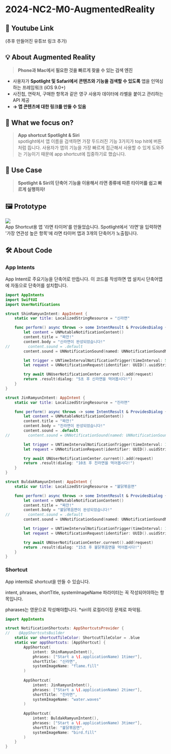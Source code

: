 # 2024-NC2-M0-AugmentedReality
## 🎥 Youtube Link
(추후 만들어진 유튜브 링크 추가)

## 💡 About Augmented Reality
> **Phone과 Mac에서 필요한 것을 빠르게 찾을 수 있는 검색 엔진**<br/>

- 사용자가 **Spotlight 및 Safari에서** **콘텐츠와 기능을 검색할 수 있도록** 앱을 인덱싱하는 프레임워크 (iOS 9.0+)
- 사진첩, 연락처, 구매한 항목과 같은 영구 사용자 데이터에 라벨을 붙이고 관리하는 API 제공
- **→ 앱 콘텐츠에 대한 링크를 만들 수 있음**

## 🎯 What we focus on?
> **App shortcut Spotlight & Siri**<br/> 
spotlight에서 앱 이름을 검색하면 가장 두드러진 기능 3가지가 top hit에 버튼처럼 뜹니다. 사용자가 앱의 기능을 가장 빠르게 접근해서 사용할 수 있게 도와주는 기능이기 때문에 app shortcut에 집중하기로 했습니다.

## 💼 Use Case
> **Spotlight & Siri의 단축어 기능을 이용해서 라면 종류에 따른 타이머를 쉽고 빠르게 실행하자!** <br/> 

## 🖼️ Prototype
<img src="https://github.com/DeveloperAcademy-POSTECH/2024-NC2-M42-CoreSpotlight/assets/60493105/3565b831-d6fd-42cc-ab51-48ee6f00784f"></br>
App Shortcut용 앱 '라면 타이머'를 만들었습니다.
Spotlight에서 '라면'을 입력하면 '가장 연관성 높은 항목'에 라면 타이머 앱과 3개의 단축어가 노출됩니다.

## 🛠️ About Code
### App Intents

App Intent로 주요기능을 단축어로 만듭니다. 이 코드를 작성하면 앱 설치시 단축어앱에 자동으로 단축어를 설치합니다.

```swift
import AppIntents
import SwiftUI
import UserNotifications

struct ShinRamyunIntent: AppIntent {
    static var title: LocalizedStringResource = "신라면"

    func perform() async throws -> some IntentResult & ProvidesDialog {
        let content = UNMutableNotificationContent()
        content.title = "짜잔!"
        content.body = "신라면이 완성되었습니다!"
//        content.sound = .default
        content.sound = UNNotificationSound(named: UNNotificationSoundName("라면송.wav"))

        let trigger = UNTimeIntervalNotificationTrigger(timeInterval: 5, repeats: false)
        let request = UNNotificationRequest(identifier: UUID().uuidString, content: content, trigger: trigger)

        try await UNUserNotificationCenter.current().add(request)
        return .result(dialog: "5초 후 신라면을 먹어봅시다!")
    }
}

struct JinRamyunIntent: AppIntent {
    static var title: LocalizedStringResource = "진라면"

    func perform() async throws -> some IntentResult & ProvidesDialog {
        let content = UNMutableNotificationContent()
        content.title = "짜잔!"
        content.body = "진라면이 완성되었습니다!"
        content.sound = .default
//        content.sound = UNNotificationSound(named: UNNotificationSoundName("라면송.wav"))

        let trigger = UNTimeIntervalNotificationTrigger(timeInterval: 10, repeats: false)
        let request = UNNotificationRequest(identifier: UUID().uuidString, content: content, trigger: trigger)

        try await UNUserNotificationCenter.current().add(request)
        return .result(dialog: "10초 후 진라면을 먹어봅시다!")
    }
}

struct BuldakRamyunIntent: AppIntent {
    static var title: LocalizedStringResource = "불닭볶음면"

    func perform() async throws -> some IntentResult & ProvidesDialog {
        let content = UNMutableNotificationContent()
        content.title = "짜잔!"
        content.body = "불닭볶음면이 완성되었습니다!"
//        content.sound = .default
        content.sound = UNNotificationSound(named: UNNotificationSoundName("라면송.wav"))

        let trigger = UNTimeIntervalNotificationTrigger(timeInterval: 15, repeats: false)
        let request = UNNotificationRequest(identifier: UUID().uuidString, content: content, trigger: trigger)

        try await UNUserNotificationCenter.current().add(request)
        return .result(dialog: "15초 후 불닭볶음면을 먹어봅시다!")
    }
}
```

### Shortcut

App intents로 shortcut을 만들 수 있습니다. 

intent, phrases, shortTitle, systemImageName 파라미터는 꼭 작성되어야하는 항목입니다. 

pharases는 영문으로 작성해야합니다. *siri의 로컬라이징 문제로 파악됨.

```swift
import AppIntents

struct NotificationShortcuts: AppShortcutsProvider {
//    @AppShortcutsBuilder
    static var shortcutTileColor: ShortcutTileColor = .blue
    static var appShortcuts: [AppShortcut] {
        AppShortcut(
            intent: ShinRamyunIntent(),
            phrases: ["Start a \(.applicationName) 1timer"],
            shortTitle: "신라면",
            systemImageName: "flame.fill"
        )
        
        AppShortcut(
            intent: JinRamyunIntent(),
            phrases: ["Start a \(.applicationName) 2timer"],
            shortTitle: "진라면",
            systemImageName: "water.waves"
        )
        
        AppShortcut(
            intent: BuldakRamyunIntent(),
            phrases: ["Start a \(.applicationName) 3timer"],
            shortTitle: "불닭볶음면",
            systemImageName: "bird.fill"
        )
    }
}
```
